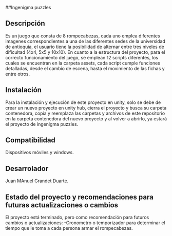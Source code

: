 ##Ingenigma puzzles

## Descripción
Es un juego que consta de 8 rompecabezas, cada uno emplea diferentes imagenes correspondientes a una de las diferentes sedes de la universidad de antioquia, el usuario tiene la posibilidad de alternar entre tres niveles de  dificultad (4x4, 5x5 y 10x10).
En cuanto a la estructura del proyecto, para el correcto funcionamiento del juego, se emplean 12 scripts diferentes, los cuales se encuentran en la carpeta assets, cada script cumple funciones detalladas, desde el cambio de escena, hasta el movimiento de las fichas y entre otros.

## Instalación
Para la instalación y ejecución de este proyecto en unity, solo se debe de crear un nuevo proyecto en unity hub, cierra el proyecto y busca su carpeta contenedora, copia y reemplaza las carpetas y archivos de este repositorio en la carpeta contenedora del nuevo proyecto y al volver a abrirlo, ya estará el proyecto de ingenigma puzzles.

## Compatibilidad
Dispositivos móviles y windows.

## Desarrolador
Juan MAnuel Grandet Duarte.

## Estado del proyecto y recomendaciones para futuras actualizaciones o cambios
El proyecto está terminado, pero como recomendación para futuros cambios o actualizaciones:
-Cronometro o temporizador para determinar el tiempo que le toma a cada persona armar el rompecabezas.
